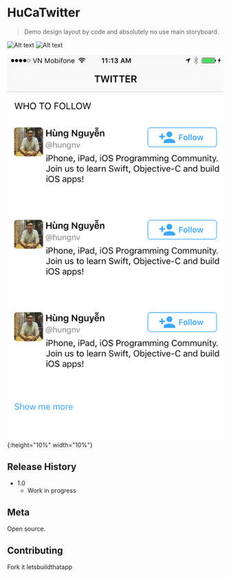 # HuCaTwitter
> Demo design layout by code and absolutely no use main storyboard.

![Alt text](https://img.shields.io/badge/SwiftVersion-4.0-red.svg?link=http://left&link=http://right)
![Alt text](https://img.shields.io/badge/IOSVersion-9.1+-green.svg)

![](image_finally.png){:height="10%" width="10%"}

## Release History
* 1.0
    * Work in progress

## Meta

Open source.

## Contributing

Fork it letsbuildthatapp